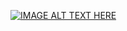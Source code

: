 [![IMAGE ALT TEXT HERE](https://img.youtube.com/vi/OHbRWcemYuQ/0.jpg)](https://www.youtube.com/watch?v=OHbRWcemYuQ)
